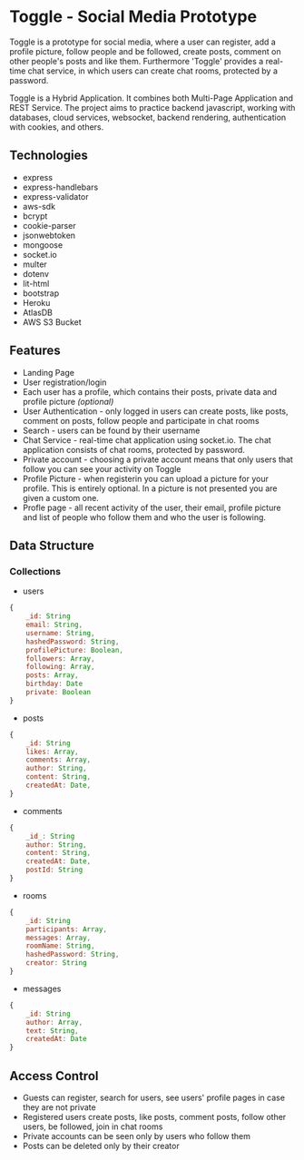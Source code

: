 # Toggle - Social Media Prototype
Toggle is a prototype for social media, where a user can register, add a profile picture, follow people and be followed, create posts, comment on other people's posts and like them. Furthermore 'Toggle' provides a real-time chat service, in which users can create chat rooms, protected by a password.

Toggle is a Hybrid Application. It combines both Multi-Page Application and REST Service. The project aims to practice backend javascript, working with databases, cloud services, websocket, backend rendering, authentication with cookies, and others.


## Technologies
* express
* express-handlebars
* express-validator
* aws-sdk
* bcrypt
* cookie-parser
* jsonwebtoken
* mongoose
* socket.io
* multer
* dotenv
* lit-html
* bootstrap
* Heroku
* AtlasDB
* AWS S3 Bucket


## Features
* Landing Page
* User registration/login
* Each user has a profile, which contains their posts, private data and profile picture *(optional)*
* User Authentication - only logged in users can create posts, like posts, comment on posts, follow people and participate in chat rooms
* Search - users can be found by their username
* Chat Service - real-time chat application using socket.io. The chat application consists of chat rooms, protected by password.
* Private account - choosing a private account means that only users that follow you can see your activity on Toggle
* Profile Picture - when registerin you can upload a picture for your profile. This is entirely optional. In a picture is not presented you are given a custom one.
* Profle page - all recent activity of the user, their email, profile picture and list of people who follow them and who the user is following.


## Data Structure
### Collections
* users
```javascript
{
    _id: String
    email: String,
    username: String,
    hashedPassword: String,
    profilePicture: Boolean,
    followers: Array,
    following: Array,
    posts: Array,
    birthday: Date
    private: Boolean
}
```
* posts
```javascript
{
    _id: String
    likes: Array,
    comments: Array,
    author: String,
    content: String,
    createdAt: Date,
}
```
* comments
```javascript
{
    _id_: String
    author: String,
    content: String,
    createdAt: Date,
    postId: String
}
```
* rooms
```javascript
{
    _id: String
    participants: Array,
    messages: Array,
    roomName: String,
    hashedPassword: String,
    creator: String
}
```
* messages
```javascript
{
    _id: String
    author: Array,
    text: String,
    createdAt: Date
}
```


## Access Control
* Guests can register, search for users, see users' profile pages in case they are not private
* Registered users create posts, like posts, comment posts, follow other users, be followed, join in chat rooms
* Private accounts can be seen only by users who follow them
* Posts can be deleted only by their creator